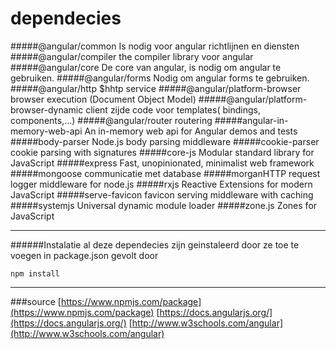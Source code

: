 # dependecies

#####@angular/common
Is nodig voor angular richtlijnen en diensten
#####@angular/compiler
the compiler library voor angular
#####@angular/core
De core van angular, is nodig om angular te gebruiken.
#####@angular/forms
Nodig om angular forms te gebruiken.
#####@angular/http
$hhtp service
#####@angular/platform-browser
browser execution (Document Object Model)
#####@angular/platform-browser-dynamic
client zijde code voor templates( bindings, components,...)
#####@angular/router
routering
#####angular-in-memory-web-api
An in-memory web api for Angular demos and tests
#####body-parser
Node.js body parsing middleware
#####cookie-parser
cookie parsing with signatures
#####core-js
Modular standard library for JavaScript
#####express
Fast, unopinionated, minimalist web framework
#####mongoose
communicatie met database
#####morganHTTP
request logger middleware for node.js
#####rxjs
Reactive Extensions for modern JavaScript
#####serve-favicon
favicon serving middleware with caching
#####systemjs
Universal dynamic module loader
#####zone.js
Zones for JavaScript
***
######Instalatie
al deze dependecies zijn geinstaleerd door ze toe te voegen in package.json gevolt door
```
npm install
```
***
###source
[https://www.npmjs.com/package](https://www.npmjs.com/package)
[https://docs.angularjs.org/](https://docs.angularjs.org/)
[http://www.w3schools.com/angular](http://www.w3schools.com/angular)

